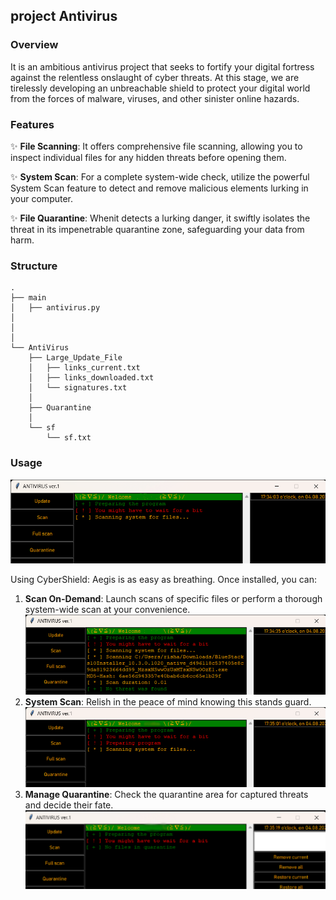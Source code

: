 



## project Antivirus

### Overview

It is an ambitious antivirus project that seeks to fortify your digital fortress against the relentless onslaught of cyber threats. At this stage, we are tirelessly developing an unbreachable shield to protect your digital world from the forces of malware, viruses, and other sinister online hazards.


### Features

✨ **File Scanning**:  It offers comprehensive file scanning, allowing you to inspect individual files for any hidden threats before opening them.

✨ **System Scan**: For a complete system-wide check, utilize the powerful System Scan feature to detect and remove malicious elements lurking in your computer.

✨ **File Quarantine**: Whenit  detects a lurking danger, it swiftly isolates the threat in its impenetrable quarantine zone, safeguarding your data from harm.

### Structure
```
.
├── main
│   ├── antivirus.py
│   
│   
│
└── AntiVirus
    ├── Large_Update_File
    │   ├── links_current.txt
    │   ├── links_downloaded.txt
    │   └── signatures.txt
    │
    ├── Quarantine
    │
    └── sf
        └── sf.txt
```

### Usage

![Scan Screenshot](img/img1.png)

Using CyberShield: Aegis is as easy as breathing. Once installed, you can:

1. **Scan On-Demand**: Launch scans of specific files or perform a thorough system-wide scan at your convenience. <br><img src="img/img2.png" alt ="image showing the scan on demand program executing."><br>
2. **System Scan**: Relish in the peace of mind knowing this stands guard.<br><img src="img/img3.png" alt="image showing the staring process of full system scan."><br>
3. **Manage Quarantine**: Check the quarantine area for captured threats and decide their fate.<br><img src="img/img4.png" alt="image showing quarantine menu on the right side of program."><br>





